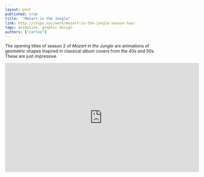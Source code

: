 ```yaml
---
layout: post
published: true
title:  "Mozart in the Jungle"
link: http://chips.nyc/work/mozart-in-the-jungle-season-two/
tags: animation, graphic design
authors: ["carlos"]
---
```


The opening titles of season 2 of _Mozart in the Jungle_ are animations of geometric shapes inspired in classical album covers from the 40s and 50s. These are just impressive.

<div class="embed">
  <iframe src="https://player.vimeo.com/video/149442778?color=f7c12d&title=0&byline=0&portrait=0" width="640" height="360" frameborder="0" allow="autoplay; fullscreen" allowfullscreen></iframe>
</div>